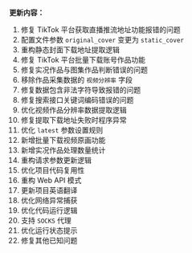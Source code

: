 **更新内容：**

1. 修复 TikTok 平台获取直播推流地址功能报错的问题
2. 配置文件参数 `original_cover` 变更为 `static_cover`
3. 重构静态封面下载地址提取逻辑
4. 修复 TikTok 平台批量下载账号作品功能
5. 修复实况作品与图集作品判断错误的问题
6. 移除作品采集数据的 `视频分辨率` 字段
7. 修复数据包含非法字符导致报错的问题
8. 修复搜索接口关键词编码错误的问题
9. 优化视频作品分辨率数据提取逻辑
10. 修复提取下载地址失败时程序异常
11. 优化 `latest` 参数设置规则
12. 新增批量下载视频原画功能
13. 新增实况作品处理数量统计
14. 重构请求参数更新逻辑
15. 优化项目代码复用性
16. 重构 Web API 模式
17. 更新项目英语翻译
18. 优化网络异常捕获
19. 优化代码运行逻辑
20. 支持 `SOCKS` 代理
21. 优化运行状态提示
22. 修复其他已知问题
